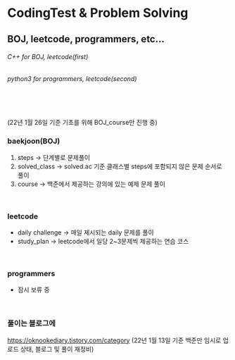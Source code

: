 # CodingTest & Problem Solving
## BOJ, leetcode, programmers, etc...
###### C++      for BOJ, leetcode(first)
###### python3  for programmers, leetcode(second)
<br>
<br>

(22년 1월 26일 기준 기초를 위해 BOJ_course만 진행 중)
### baekjoon(BOJ)
1. steps -> 단계별로 문제풀이
2. solved_class -> solved.ac 기준 클래스별 steps에 포함되지 않은 문제 순서로 풀이
3. course -> 백준에서 제공하는 강의에 있는 예제 문제 풀이
<br>

### leetcode
+ daily challenge -> 매일 제시되는 daily 문제를 풀이
+ study_plan -> leetcode에서 일당 2~3문제씩 제공하는 연습 코스
<br>

### programmers
+ 잠시 보류 중
<br>

### 풀이는 블로그에
https://oknookediary.tistory.com/category
(22년 1월 13일 기준 백준만 임시로 업로드 상태, 블로그 및 풀이 재정비)
